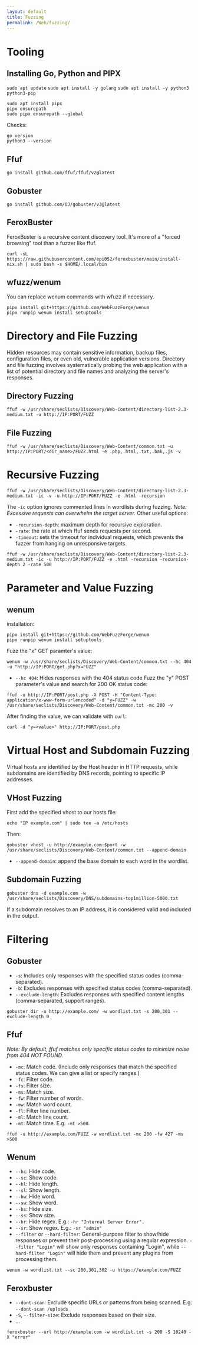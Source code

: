 ```yaml
---
layout: default
title: Fuzzing
permalink: /Web/fuzzing/
---
```


# Tooling

## Installing Go, Python and PIPX
```sudo apt update```
```sudo apt install -y golang```
```sudo apt install -y python3 python3-pip```
```
sudo apt install pipx
pipx ensurepath
sudo pipx ensurepath --global
```
Checks:
```
go version
python3 --version
```

## Ffuf
```
go install github.com/ffuf/ffuf/v2@latest
```

## Gobuster
```
go install github.com/OJ/gobuster/v3@latest
```

## FeroxBuster
FeroxBuster is a recursive content discovery tool. It's more of a "forced browsing" tool than a fuzzer like ffuf.
```
curl -sL https://raw.githubusercontent.com/epi052/feroxbuster/main/install-nix.sh | sudo bash -s $HOME/.local/bin
```

## wfuzz/wenum
You can replace wenum commands with wfuzz if necessary.
```
pipx install git+https://github.com/WebFuzzForge/wenum
pipx runpip wenum install setuptools
```

# Directory and File Fuzzing
 Hidden resources may contain sensitive information, backup files, configuration files, or even old, vulnerable application versions.
 Directory and file fuzzing involves systematically probing the web application with a list of potential directory and file names and analyzing the server's responses.

 ## Directory Fuzzing
 
```
ffuf -w /usr/share/seclists/Discovery/Web-Content/directory-list-2.3-medium.txt -u http://IP:PORT/FUZZ
```

 ## File Fuzzing

 ```
ffuf -w /usr/share/seclists/Discovery/Web-Content/common.txt -u http://IP:PORT/<dir_name>/FUZZ.html -e .php,.html,.txt,.bak,.js -v
```

# Recursive Fuzzing
```
ffuf -w /usr/share/seclists/Discovery/Web-Content/directory-list-2.3-medium.txt -ic -v -u http://IP:PORT/FUZZ -e .html -recursion
```
The `-ic` option ignores commented lines in wordlists during fuzzing.
*Note: Excessive requests can overwhelm the target server.*
Other useful options:
- `-recursion-depth`: maximum depth for recursive exploration.
- `-rate`: the rate at which ffuf sends requests per second.
- `-timeout`: sets the timeout for individual requests, which prevents the fuzzer from hanging on unresponsive targets.
```
ffuf -w /usr/share/seclists/Discovery/Web-Content/directory-list-2.3-medium.txt -ic -u http://IP:PORT/FUZZ -e .html -recursion -recursion-depth 2 -rate 500
```

# Parameter and Value Fuzzing

## wenum
installation:
```
pipx install git+https://github.com/WebFuzzForge/wenum
pipx runpip wenum install setuptools
```
Fuzz the "x" GET paramter's value:
```
wenum -w /usr/share/seclists/Discovery/Web-Content/common.txt --hc 404 -u "http://IP:PORT/get.php?x=FUZZ"
```
- `--hc 404`: Hides responses with the 404 status code
Fuzz the "y" POST parameter's value and search for 200 OK status code:
```
ffuf -u http://IP:PORT/post.php -X POST -H "Content-Type: application/x-www-form-urlencoded" -d "y=FUZZ" -w /usr/share/seclists/Discovery/Web-Content/common.txt -mc 200 -v
```
After finding the value, we can validate with `curl`:
```
curl -d "y=<value>" http://IP:PORT/post.php
```

# Virtual Host and Subdomain Fuzzing
Virtual hosts are identified by the Host header in HTTP requests, while subdomains are	identified by DNS records, pointing to specific IP addresses.

## VHost Fuzzing
First add the specified vhost to our hosts file:
```
echo "IP example.com" | sudo tee -a /etc/hosts
```
Then:
```
gobuster vhost -u http://example.com:$port -w /usr/share/seclists/Discovery/Web-Content/common.txt --append-domain
```
- `--append-domain`: append the base domain to each word in the wordlist.

## Subdomain Fuzzing
```
gobuster dns -d example.com -w /usr/share/seclists/Discovery/DNS/subdomains-top1million-5000.txt
```
 If a subdomain resolves to an IP address, it is considered valid and included in the output.

# Filtering

## Gobuster
- `-s`: Includes only responses with the specified status codes (comma-separated).
- `-b`: Excludes responses with specified status codes (comma-separated).
- `--exclude-length`: Excludes responses with specified content lengths (comma-separated, support ranges).
```
gobuster dir -u http://example.com/ -w wordlist.txt -s 200,301 --exclude-length 0
```

## Ffuf
*Note: By default, ffuf matches only specific status codes to minimize noise from 404 NOT FOUND.*
- `-mc`: Match code. (Include only responses that match the specified status codes. We can give a list or specify ranges.)
- `-fc`: Filter code.
- `-fs`: Filter size.
- `-ms`: Match size.
- `-fw`: Filter number of words.
- `-mw`: Match word count.
- `-fl`: Filter line number.
- `-ml`: Match line count.
- `-mt`: Match time. E.g. `-mt >500`.

```
ffuf -u http://example.com/FUZZ -w wordlist.txt -mc 200 -fw 427 -ms >500
```

## Wenum
- `--hc`: Hide code.
- `--sc`: Show code.
- `--hl`: Hide length.
- `--sl`: Show length.
- `--hw`: Hide word.
- `--sw`: Show word.
- `--hs`: Hide size.
- `--ss`: Show size.
- `--hr`: Hide regex. E.g.: `-hr "Internal Server Error".`
- `--sr`: Show regex. E.g.: `-sr "admin"`
- `--filter` or `--hard-filter`: General-purpose filter to show/hide responses or prevent their post-processing using a regular expression. `--filter "Login"` will show only responses containing "Login", while `--hard-filter "Login"` will hide them and prevent any plugins from processing them.

```
wenum -w wordlist.txt --sc 200,301,302 -u https://example.com/FUZZ
```

## Feroxbuster
- `--dont-scan`: Exclude specific URLs or patterns from being scanned. E.g. `--dont-scan /uploads`
- `-S`, `--filter-size`: Exclude responses based on their size.
- ...

```
feroxbuster --url http://example.com -w wordlist.txt -s 200 -S 10240 -X "error" 
```
